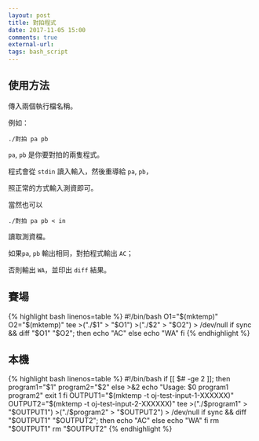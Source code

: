 ```yaml
---
layout: post
title: 對拍程式
date: 2017-11-05 15:00
comments: true
external-url:
tags: bash_script
---
```


## 使用方法

傳入兩個執行檔名稱。

例如：

```
./對拍 pa pb
```

`pa`, `pb` 是你要對拍的兩隻程式。

程式會從 `stdin` 讀入輸入，然後重導給 `pa`, `pb`，

照正常的方式輸入測資即可。

當然也可以

```
./對拍 pa pb < in
```

讀取測資檔。

如果`pa`, `pb` 輸出相同，對拍程式輸出 `AC`；

否則輸出 `WA`，並印出 `diff` 結果。

## 賽場

{% highlight bash linenos=table %}
#!/bin/bash
O1="$(mktemp)"
O2="$(mktemp)"
tee >("./$1" > "$O1")  >("./$2" > "$O2") > /dev/null
if sync && diff "$O1" "$O2"; then
    echo "AC"
else
    echo "WA"
fi
{% endhighlight %}

## 本機

{% highlight bash linenos=table %}
#!/bin/bash
if [[ $# -ge 2 ]]; then
    program1="$1"
    program2="$2"
else
    >&2 echo "Usage: $0 program1 program2"
    exit 1
fi
OUTPUT1="$(mktemp -t oj-test-input-1-XXXXXX)"
OUTPUT2="$(mktemp -t oj-test-input-2-XXXXXX)"
tee >("./$program1" > "$OUTPUT1")  >("./$program2" > "$OUTPUT2") > /dev/null
if sync && diff "$OUTPUT1" "$OUTPUT2"; then
    echo "AC"
else
    echo "WA"
fi
rm "$OUTPUT1"
rm "$OUTPUT2"
{% endhighlight %}
